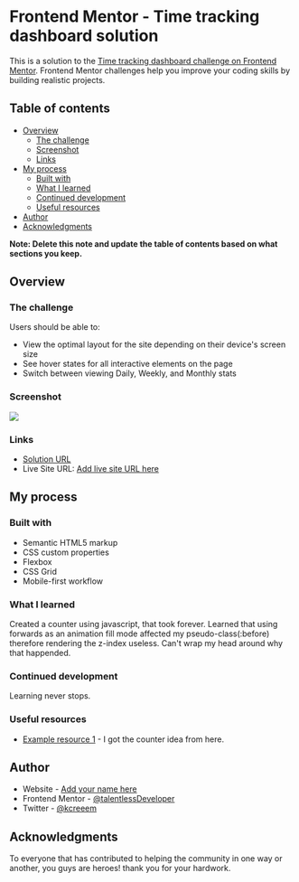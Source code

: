 # Frontend Mentor - Time tracking dashboard solution

This is a solution to the [Time tracking dashboard challenge on Frontend Mentor](https://www.frontendmentor.io/challenges/time-tracking-dashboard-UIQ7167Jw). Frontend Mentor challenges help you improve your coding skills by building realistic projects.

## Table of contents

- [Overview](#overview)
  - [The challenge](#the-challenge)
  - [Screenshot](#screenshot)
  - [Links](#links)
- [My process](#my-process)
  - [Built with](#built-with)
  - [What I learned](#what-i-learned)
  - [Continued development](#continued-development)
  - [Useful resources](#useful-resources)
- [Author](#author)
- [Acknowledgments](#acknowledgments)

**Note: Delete this note and update the table of contents based on what sections you keep.**

## Overview

### The challenge

Users should be able to:

- View the optimal layout for the site depending on their device's screen size
- See hover states for all interactive elements on the page
- Switch between viewing Daily, Weekly, and Monthly stats

### Screenshot

![](./time-screenshot.png)

### Links

- [Solution URL](https://github.com/talentlessDeveloper/time-tracking-dashboard)
- Live Site URL: [Add live site URL here](https://talentlessdeveloper.github.io/time-tracking-dashboard/)

## My process

### Built with

- Semantic HTML5 markup
- CSS custom properties
- Flexbox
- CSS Grid
- Mobile-first workflow

### What I learned

Created a counter using javascript, that took forever. Learned that using forwards as an animation fill mode affected my pseudo-class(:before) therefore rendering the z-index useless. Can't wrap my head around why that happended.

### Continued development

Learning never stops.

### Useful resources

- [Example resource 1](https://github.com/Frontend-Wizard/Time-tracking-dashboard) - I got the counter idea from here.

## Author

- Website - [Add your name here](https://www.your-site.com)
- Frontend Mentor - [@talentlessDeveloper](https://www.frontendmentor.io/profile/talentlessDeveloper)
- Twitter - [@kcreeem](https://www.twitter.com/kcreeem)

## Acknowledgments

To everyone that has contributed to helping the community in one way or another, you guys are heroes! thank you for your hardwork.
